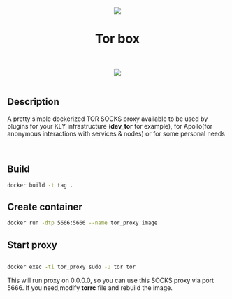 <div align="center">

<img src="https://user-images.githubusercontent.com/53381472/174458699-2da979dd-cd18-4536-a034-cc064bab712d.png">

<br/>

# Tor box

<br/><br/>
<img src="http://dockeri.co/image/klyntar/dev_tor">
<br/><br/>

</div>

## Description

A pretty simple dockerized TOR SOCKS proxy available to be used by plugins for your KLY infrastructure (<b>dev_tor</b> for example), for Apollo(for anonymous interactions with services & nodes) or for some personal needs

<br/>

## Build

```bash
docker build -t tag .
```

## Create container

```bash
docker run -dtp 5666:5666 --name tor_proxy image
```

## Start proxy

```bash

docker exec -ti tor_proxy sudo -u tor tor

```

This will run proxy on 0.0.0.0, so you can use this SOCKS proxy via port 5666. If you need,modify <b>torrc</b> file and rebuild the image.